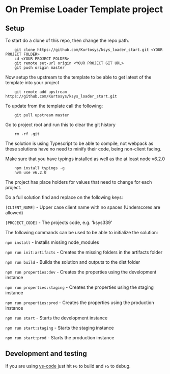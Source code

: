 # On Premise Loader Template project

## Setup
To start do a clone of this repo, then change the repo path. 

```
	git clone https://github.com/Kurtosys/ksys_loader_start.git <YOUR PROJECT FOLDER>
	cd <YOUR PROJECT FOLDER>
	git remote set-url origin <YOUR PROJECT GIT URL>
	git push origin master
```

Now setup the upstream to the template to be able to get latest of the template into your project

```
	git remote add upstream https://github.com/Kurtosys/ksys_loader_start.git
``` 

To update from the template call the following:

```
	git pull upstream master
```


Go to project root and run this to clear the git history

```
	rm -rf .git
```

The solution is using Typescript to be able to compile, not webpack as these solutions have no need to minify their code, being non-client facing.

Make sure that you have typings installed as well as the at least node v6.2.0

```
	npm install typings -g 
	nvm use v6.2.0
```	

The project has place holders for values that need to change for each project.

Do a full solution find and replace on the following keys:

`[CLIENT_NAME]` - Upper case client name with no spaces (Underscores are allowed)

`[PROJECT_CODE]` - The projects code, e.g. 'ksys339'

The following commands can be used to be able to initialize the solution:

`npm install` - Installs missing node_modules

`npm run init:artifacts` - Creates the missing folders in the artifacts folder

`npm run build` - Builds the solution and outputs to the dist folder

`npm run properties:dev` - Creates the properties using the development instance

`npm run properties:staging` - Creates the properties using the staging instance

`npm run properties:prod` - Creates the properties using the production instance

`npm run start` - Starts the development instance

`npm run start:staging` - Starts the staging instance

`npm run start:prod` - Starts the production instance

## Development and testing

If you are using [vs-code](https://code.visualstudio.com/) just hit `F6` to build and `F5` to debug.
  